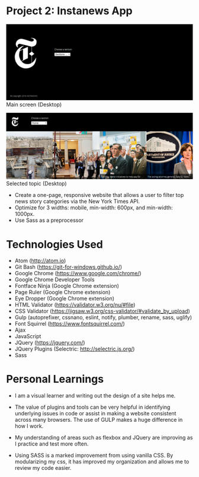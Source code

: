 # Project 2: Instanews App

![Instanews](Instanews-desktop-screenshot1.png)
Main screen (Desktop)

![Instanews](Instanews-desktop-screenshot2.png)
Selected topic (Desktop)

* Create a one-page, responsive website that allows a user to filter top news story categories via the New York Times API.
* Optimize for 3 widths: mobile, min-width: 600px, and min-width: 1000px.
* Use Sass as a preprocessor

# Technologies Used
* Atom (http://atom.io)
* Git Bash (https://git-for-windows.github.io/)
* Google Chrome (https://www.google.com/chrome/)
* Google Chrome Developer Tools
* Fontface Ninja (Google Chrome extension)
* Page Ruler (Google Chrome extension)
* Eye Dropper (Google Chrome extension)
* HTML Validator (https://validator.w3.org/nu/#file)
* CSS Validator (https://jigsaw.w3.org/css-validator/#validate_by_upload)
* Gulp (autoprefixer, cssnano, eslint, notify, plumber, rename, sass, uglify)
* Font Squirrel (https://www.fontsquirrel.com/)
* Ajax
* JavaScript
* JQuery (https://jquery.com/)
* JQuery Plugins (Selectric: http://selectric.js.org/)
* Sass

# Personal Learnings
* I am a visual learner and writing out the design of a site helps me.

* The value of plugins and tools can be very helpful in identifying underlying issues in code or assist in making a website consistent across many browsers. The use of GULP makes a huge difference in how I work.

* My understanding of areas such as flexbox and JQuery are improving as I practice and test more often.

* Using SASS is a marked improvement from using vanilla CSS. By modularizing my css, it has improved my organization and allows me to review my code easier.
